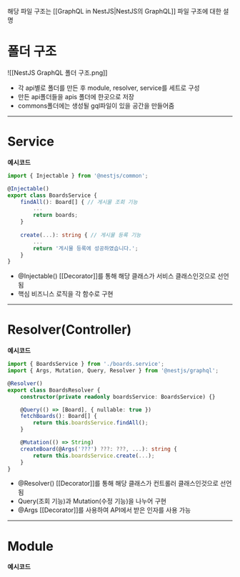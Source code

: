 해당 파일 구조는 [[GraphQL in NestJS|NestJS의 GraphQL]] 파일 구조에 대한 설명

# 폴더 구조
![[NestJS GraphQL 폴더 구조.png]]
- 각 api별로 폴더를 만든 후 module, resolver, service를 세트로 구성
- 만든 api폴더들을 apis 폴더에 한곳으로 저장
- commons폴더에는 생성될 gql파일이 있을 공간을 만들어줌

--- 
# Service

**예시코드**
```typescript
import { Injectable } from '@nestjs/common';

@Injectable() 
export class BoardsService { 
	findAll(): Board[] { // 게시물 조회 기능
		...
		return boards;
	}
	
	create(...): string { // 게시물 등록 기능
		...
		return '게시물 등록에 성공하였습니다.';
	}
}
```
- @Injectable() [[Decorator]]를 통해 해당 클래스가 서비스 클래스인것으로 선언됨
- 핵심 비즈니스 로직을 각 함수로 구현

--- 
# Resolver(Controller)

**예시코드**
```typescript
import { BoardsService } from './boards.service';
import { Args, Mutation, Query, Resolver } from '@nestjs/graphql';

@Resolver()
export class BoardsResolver {
	constructor(private readonly boardsService: BoardsService) {}

	@Query(() => [Board], { nullable: true })
	fetchBoards(): Board[] {
		return this.boardsService.findAll();
	}

	@Mutation(() => String)
	createBoard(@Args('???') ???: ???, ...): string {
		return this.boardsService.create(...);
	}
}
```
- @Resolver() [[Decorator]]를 통해 해당 클래스가 컨트롤러 클래스인것으로 선언됨
- Query(조회 기능)과 Mutation(수정 기능)을 나누어 구현
- @Args [[Decorator]]를 사용하여 API에서 받은 인자를 사용 가능

--- 
# Module
**예시코드**
